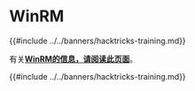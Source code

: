 # WinRM

{{#include ../../banners/hacktricks-training.md}}

有关[**WinRM的信息，请阅读此页面**](../../network-services-pentesting/5985-5986-pentesting-winrm.md)。

{{#include ../../banners/hacktricks-training.md}}
